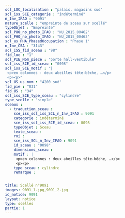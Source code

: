 ```yaml
---
scl_LOC_localisation : "palais, magasins sud"
scl_iss_SCE_categorie : "indéterminé"
n_Inv_IFAO : "9091"
nature_scelle : "empreinte de sceau sur scellé"
typeObjet : "Empreinte"
scl_PHO_no_photo_IFAO : "NU_2015_00462"
scl_PHO_no_photo_IFAO : "NU_2015_00463"
scl_us_PHA_PhasedOccupation : "Phase 1"
n_Inv_CSA : "3143"
scl_ISS_fid_sceau : "98"
fid_loc : "1"
scl_PIE_Nom_piece : "porte hall-vestibule"
scl_iss_SCE_id_sceau : "0098"
scl_iss_SCE_motif : "|
 <p>en colonnes : deux abeilles tête-bêche, …</p>
 <p><p>"
scl_US_us_nom : "4200 sud"
fid_pie : "831"
fid_US : "34"
scl_iss_SCE_type_sceau : "cylindre"
type_scelle : "simple"
sceaux :
  - traduction_sceau : 
    sce_iss_scl_iss_SCL_n_Inv_IFAO : 9091
    categorie : indéterminé
    sce_iss_scl_iss_SCE_id_sceau : 0098
    typeObjet : Sceau
    texte_sceau : 
    roi : 
    sce_iss_SCL_n_Inv_IFAO : 9091
    id_sceau : "0098"
    dimensions_sceau : 
    motif : |
     <p>en colonnes : deux abeilles tête-bêche, …</p>
     <p><p>
    type_sceau : cylindre
    remarque : 


title: Scellé n°9091
images: 9091_1.jpg,9091_2.jpg
id_notice: 9091
layout: notice
type: scelles
partie: 1
---
```

